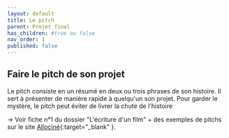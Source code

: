 ```yaml
---
layout: default
title: Le pitch
parent: Projet final
has_children: #true ou false
nav_order: 1
published: false
---
```

## Faire le pitch de son projet

Le pitch consiste en un résumé en deux ou trois phrases de son histoire. Il sert à présenter de manière rapide à quelqu'un son projet. Pour garder le mystère, le pitch peut éviter de livrer la chute de l'histoire

→ Voir fiche n°1 du dossier "L'écriture d'un film" + des exemples de pitchs sur le site [Allociné](https://www.allocine.fr/diaporamas/cinema/diaporama-18651125/){:target="_blank" }.